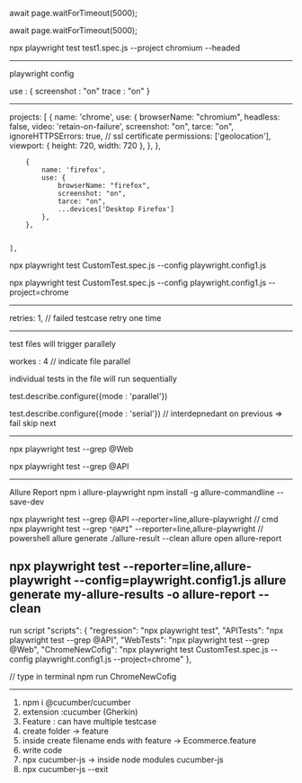 await page.waitForTimeout(5000);

await page.waitForTimeout(5000);


npx playwright test test1.spec.js --project chromium --headed

---------------

playwright config

use : {
    screenshot : "on"
    trace : "on"
}

------------------------

projects: [
        {
            name: 'chrome',
            use: {
                browserName: "chromium",
                headless: false,
                video: 'retain-on-failure',
                screenshot: "on",
                tarce: "on",
                ignoreHTTPSErrors: true,  // ssl certificate
                permissions: ['geolocation'],
                viewport: { height: 720, width: 720 },
            },
        },

        {
            name: 'firefox',
            use: {
                browserName: "firefox",
                screenshot: "on",
                tarce: "on",
                ...devices['Desktop Firefox']
            },
        },

        
    ],


npx playwright test CustomTest.spec.js --config playwright.config1.js

npx playwright test CustomTest.spec.js --config playwright.config1.js --project=chrome

--------------------------------------
retries: 1, // failed testcase retry one time

--------------------------------------

test files will trigger parallely

workes : 4 // indicate file parallel

individual tests in the file will run sequentially

test.describe.configure({mode : 'parallel'})

test.describe.configure({mode : 'serial'}) // interdepnedant on previous => fail skip next 


------------------------------------------------------------------

npx playwright test --grep @Web

npx playwright test --grep @API


--------------------------------------------

Allure Report
npm i allure-playwright
npm install -g allure-commandline --save-dev

npx playwright test --grep @API --reporter=line,allure-playwright  // cmd
npx playwright test --grep `"@API`" --reporter=line,allure-playwright // powershell
allure generate ./allure-result --clean
allure open allure-report


npx playwright test --reporter=line,allure-playwright --config=playwright.config1.js
allure generate my-allure-results -o allure-report --clean
--------------------------------------------------

run script
  "scripts": {
    "regression": "npx playwright test",
    "APITests": "npx playwright test --grep @API",
    "WebTests": "npx playwright test --grep @Web",
    "ChromeNewCofig": "npx playwright test CustomTest.spec.js --config playwright.config1.js --project=chrome"
  }, 


// type in terminal
npm run ChromeNewCofig


--------------------------------

1. npm i @cucumber/cucumber
2. extension :cucumber (Gherkin)
3. Feature : can have multiple testcase
4. create folder -> feature
5. inside create  filename ends with feature -> Ecommerce.feature
6. write code
7. npx cucumber-js -> inside node modules cucumber-js
8. npx cucumber-js  --exit